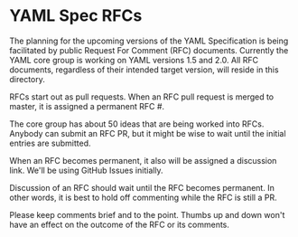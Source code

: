 YAML Spec RFCs
==============

The planning for the upcoming versions of the YAML Specification is being facilitated by public Request For Comment (RFC) documents.
Currently the YAML core group is working on YAML versions 1.5 and 2.0.
All RFC documents, regardless of their intended target version, will reside in this directory.

RFCs start out as pull requests.
When an RFC pull request is merged to master, it is assigned a permanent RFC #.

The core group has about 50 ideas that are being worked into RFCs.
Anybody can submit an RFC PR, but it might be wise to wait until the initial entries are submitted.

When an RFC becomes permanent, it also will be assigned a discussion link.
We'll be using GitHub Issues initially.

Discussion of an RFC should wait until the RFC becomes permanent.
In other words, it is best to hold off commenting while the RFC is still a PR.

Please keep comments brief and to the point.
Thumbs up and down won't have an effect on the outcome of the RFC or its comments.

